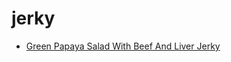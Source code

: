 # jerky

 * [Green Papaya Salad With Beef And Liver Jerky](index/g/green-papaya-salad-with-beef-and-liver-jerky-236371.json)
